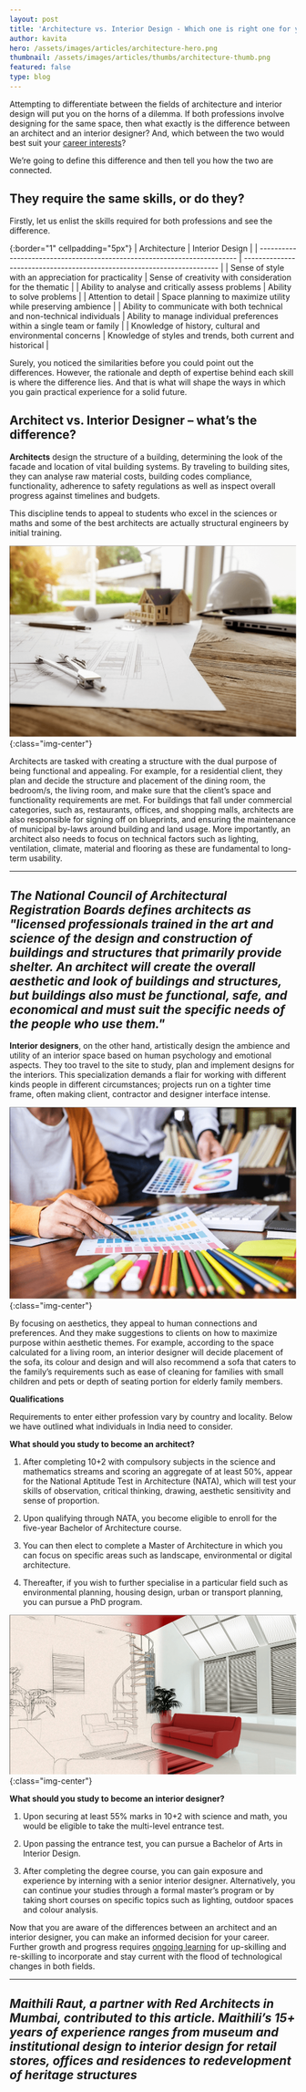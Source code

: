 ```yaml
---
layout: post
title: 'Architecture vs. Interior Design - Which one is right one for you?'
author: kavita
hero: /assets/images/articles/architecture-hero.png
thumbnail: /assets/images/articles/thumbs/architecture-thumb.png
featured: false
type: blog
---
```


Attempting to differentiate between the fields of architecture and interior design will put you on the horns of a dilemma. If both professions involve designing for the same space, then what exactly is the difference between an architect and an interior designer? And, which between the two would best suit your [career interests](https://lore.online)?

We’re going to define this difference and then tell you how the two are connected.

## They require the same skills, or do they?

Firstly, let us enlist the skills required for both professions and see the difference.

{:border="1" cellpadding="5px"}
| Architecture | Interior Design |
| ------------------------------------------------------------------------ | ----------------------------------------------------------------------- |
| Sense of style with an appreciation for practicality | Sense of creativity with consideration for the thematic |
| Ability to analyse and critically assess problems | Ability to solve problems |
| Attention to detail | Space planning to maximize utility while preserving ambience |
| Ability to communicate with both technical and non-technical individuals | Ability to manage individual preferences within a single team or family |
| Knowledge of history, cultural and environmental concerns | Knowledge of styles and trends, both current and historical |

Surely, you noticed the similarities before you could point out the differences. However, the rationale and depth of expertise behind each skill is where the difference lies. And that is what will shape the ways in which you gain practical experience for a solid future.

## Architect vs. Interior Designer – what’s the difference?

**Architects** design the structure of a building, determining the look of the facade and location of vital building systems. By traveling to building sites, they can analyse raw material costs, building codes compliance, functionality, adherence to safety regulations as well as inspect overall progress against timelines and budgets.

This discipline tends to appeal to students who excel in the sciences or maths and some of the best architects are actually structural engineers by initial training.

![ArchitechvsID-image1](/assets/images/articles/architect-image1.png){:class="img-center"}

Architects are tasked with creating a structure with the dual purpose of being functional and appealing. For example, for a residential client, they plan and decide the structure and placement of the dining room, the bedroom/s, the living room, and make sure that the client’s space and functionality requirements are met. For buildings that fall under commercial categories, such as, restaurants, offices, and shopping malls, architects are also responsible for signing off on blueprints, and ensuring the maintenance of municipal by-laws around building and land usage. More importantly, an architect also needs to focus on technical factors such as lighting, ventilation, climate, material and flooring as these are fundamental to long-term usability.

---

## _The National Council of Architectural Registration Boards defines architects as "licensed professionals trained in the art and science of the design and construction of buildings and structures that primarily provide shelter. An architect will create the overall aesthetic and look of buildings and structures, but buildings also must be functional, safe, and economical and must suit the specific needs of the people who use them."_

**Interior designers**, on the other hand, artistically design the ambience and utility of an interior space based on human psychology and emotional aspects. They too travel to the site to study, plan and implement designs for the interiors. This specialization demands a flair for working with different kinds people in different circumstances; projects run on a tighter time frame, often making client, contractor and designer interface intense.

![ArchitechvsID-image2](/assets/images/articles/architect-image2.png){:class="img-center"}

By focusing on aesthetics, they appeal to human connections and preferences. And they make suggestions to clients on how to maximize purpose within aesthetic themes. For example, according to the space calculated for a living room, an interior designer will decide placement of the sofa, its colour and design and will also recommend a sofa that caters to the family’s requirements such as ease of cleaning for families with small children and pets or depth of seating portion for elderly family members.

**Qualifications**

Requirements to enter either profession vary by country and locality. Below we have outlined what individuals in India need to consider.

**What should you study to become an architect?**

1. After completing 10+2 with compulsory subjects in the science and mathematics streams and scoring an aggregate of at least 50%, appear for the National Aptitude Test in Architecture (NATA), which will test your skills of observation, critical thinking, drawing, aesthetic sensitivity and sense of proportion.

2. Upon qualifying through NATA, you become eligible to enroll for the five-year Bachelor of Architecture course.

3. You can then elect to complete a Master of Architecture in which you can focus on specific areas such as landscape, environmental or digital architecture.

4. Thereafter, if you wish to further specialise in a particular field such as environmental planning, housing design, urban or transport planning, you can pursue a PhD program.

![ArchitechvsID-image3](/assets/images/articles/architect-image3.png){:class="img-center"}

**What should you study to become an interior designer?**

1. Upon securing at least 55% marks in 10+2 with science and math, you would be eligible to take the multi-level entrance test.

2. Upon passing the entrance test, you can pursue a Bachelor of Arts in Interior Design.

3. After completing the degree course, you can gain exposure and experience by interning with a senior interior designer. Alternatively, you can continue your studies through a formal master’s program or by taking short courses on specific topics such as lighting, outdoor spaces and colour analysis.

Now that you are aware of the differences between an architect and an interior designer, you can make an informed decision for your career. Further growth and progress requires [ongoing learning](https://blog.lore.online/2019/02/04/lifelong-learning.html) for up-skilling and re-skilling to incorporate and stay current with the flood of technological changes in both fields.

---

## _Maithili Raut, a partner with Red Architects in Mumbai, contributed to this article. Maithili’s 15+ years of experience ranges from museum and institutional design to interior design for retail stores, offices and residences to redevelopment of heritage structures_
